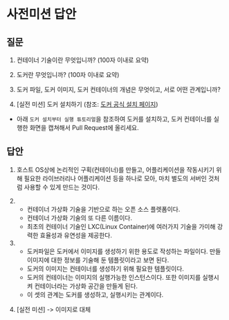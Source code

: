 # 사전미션 답안

## 질문

1. 컨테이너 기술이란 무엇입니까? (100자 이내로 요약)

2. 도커란 무엇입니까? (100자 이내로 요약)

3. 도커 파일, 도커 이미지, 도커 컨테이너의 개념은 무엇이고, 서로 어떤 관계입니까?

4. [실전 미션] 도커 설치하기 (참조: [도커 공식 설치 페이지](https://docs.docker.com/engine/install/))

- 아래 `도커 설치부터 실행 튜토리얼`을 참조하여 도커를 설치하고, 도커 컨테이너를 실행한 화면을 캡쳐해서 Pull Request에 올리세요.

## 답안

1. 호스트 OS상에 논리적인 구획(컨테이너)를 만들고, 어플리케이션을 작동시키기 위해 필요한 라이브러리나 어플리케이션 등을 하나로 모아, 마치 별도의 서버인 것처럼 사용할 수 있게 만드는 것이다.

2. - 컨테이너 가상화 기술을 기반으로 하는 오픈 소스 플렛폼이다.
   - 컨테이너 가상화 기술의 또 다른 이름이다.
   - 최초의 컨테이너 기술인 LXC(Linux Container)에 여러가지 기술을 가미해 강력한 효율성과 유연성을 제공한다.

3. - 도커파일은 도커에서 이미지를 생성하기 위한 용도로 작성하는
     파일이다. 만들 이미지에 대한 정보를 기술해 둔 템플릿이라고 보면 된다.
   - 도커의 이미지는 컨테이너를 생성하기 위해 필요한 템플릿이다.
   - 도커의 컨테이너는 이미지의 실행가능한 인스턴스이다. 또한 이미지를 실행시켜 컨테이너라는 가상화 공간을 만들게 된다.
   - 이 셋의 관계는 도커를 생성하고, 실행시키는 관계이다.

4. [실전 미션]
   -> 이미지로 대체
